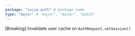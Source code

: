 ```yaml
---
package: "lucia-auth" # package name
type: "major" # "major", "minor", "patch"
---
```


[Breaking] Invalidate user cache on `AuthRequest.setSession()`